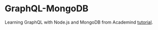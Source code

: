 # GraphQL-MongoDB

Learning GraphQL with Node.js and MongoDB from Academind [tutorial](https://github.com/academind/yt-graphql-react-event-booking-api/tree/master).
